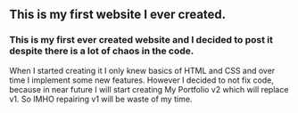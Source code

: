 ## This is my first website I ever created. 

### This is my first ever created website and I decided to post it despite there is a lot of chaos in the code.
When I started creating it I only knew basics of HTML and CSS and over time I implement some new features. 
However I decided to not fix code, because in near future I will start creating My Portfolio v2 which will replace v1. So IMHO repairing v1 will be waste of my time. 
